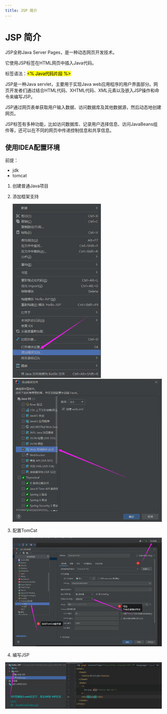 ```yaml
---
title: JSP 简介
---
```


# JSP 简介

JSP全称Java Server Pages，是一种动态网页开发技术。

它使用JSP标签在HTML网页中插入Java代码。

标签语法：<mark><% Java代码片段 %> </mark> 

JSP是一种Java servlet，主要用于实现Java web应用程序的用户界面部分。网页开发者们通过结合HTML代码、XHTML代码、XML元素以及嵌入JSP操作和命令来编写JSP。

JSP通过网页表单获取用户输入数据、访问数据库及其他数据源，然后动态地创建网页。

JSP标签有多种功能，比如访问数据库、记录用户选择信息、访问JavaBeans组件等，还可以在不同的网页中传递控制信息和共享信息。



## 使用IDEA配置环境

前提：

- jdk
- tomcat

1. 创建普通Java项目

2. 添加框架支持

   <img src="img/Start/image-20230204161520842.png" alt="image-20230204161520842" style="zoom: 67%;" />

   

   <img src="img/Start/image-20230204161543332.png" alt="image-20230204161543332" style="zoom: 67%;" />

3. 配置TomCat

   <img src="img/Start/image-20230204162021833.png" alt="image-20230204162021833" style="zoom: 67%;" />

4. 编写JSP

<img src="img/Start/image-20230204162622672.png" alt="image-20230204162622672" style="zoom: 67%;" />
